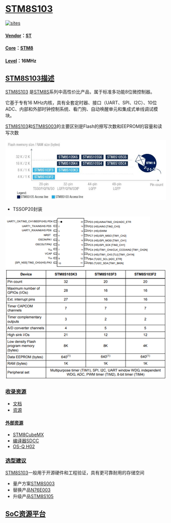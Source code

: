 ﻿# [STM8S103](https://github.com/sochub/STM8S103)

[![sites](http://182.61.61.133/link/resources/SoC.png)](https://stop.stops.top) 

#### [Vendor](https://github.com/sochub/Vendor)：[ST](https://github.com/sochub/ST)
#### [Core](https://github.com/sochub/STM8)：[STM8](https://github.com/sochub/STM8)
#### [Level](https://github.com/sochub/Level)：16MHz 

## [STM8S103描述](https://github.com/sochub/STM8S103/wiki) 

[STM8S103](https://github.com/sochub/STM8S103) 是[STM8S](https://github.com/sochub/STM8S)系列中高性价比产品，属于标准多功能8位微控制器。

它基于专有16 MHz内核，具有全套定时器、接口（UART、SPI、I2C）、10位ADC、内部和外部时钟控制系统、看门狗、自动唤醒单元和集成式单线调试模块。

[STM8S103](https://github.com/sochub/STM8S103)和[STM8S003](https://github.com/sochub/STM8S003)的主要区别是Flash的擦写次数和EEPROM的容量和读写次数

[![sites](docs/STM8S10.png)](https://www.st.com/en/microcontrollers-microprocessors/stm8s103-105.html) 

* TSSOP20封装

[![sites](docs/TSSOP20.png)](https://www.st.com/en/microcontrollers-microprocessors/stm8s103f3.html) 
[![sites](docs/STM8S103.png)](https://www.st.com/en/microcontrollers-microprocessors/stm8s103-105.html)

### [收录资源](https://github.com/sochub/STM8S003)

* [文档](docs/)
* [资源](src/)

#### [外部资源](https://github.com/sochub)

* [STM8CubeMX](https://www.st.com/zh/development-tools/stm8cubemx.html)
* [编译器SDCC](https://github.com/sochub/sdcc)
* [OS-Q H02](https://github.com/OS-Q/H02)

### [选型建议](https://github.com/sochub)

[STM8S103](https://github.com/sochub/STM8S103)一般用于开源硬件和工程验证，具有更可靠耐用的存储空间

* 量产方案[STM8S003](https://github.com/sochub/STM8S003) 
* 替换产品[N76E003](https://github.com/sochub/N76E003) 
* 升级产品[STM8S105](https://github.com/sochub/STM8S105) 

##  [SoC资源平台](http://www.qitas.cn)  

